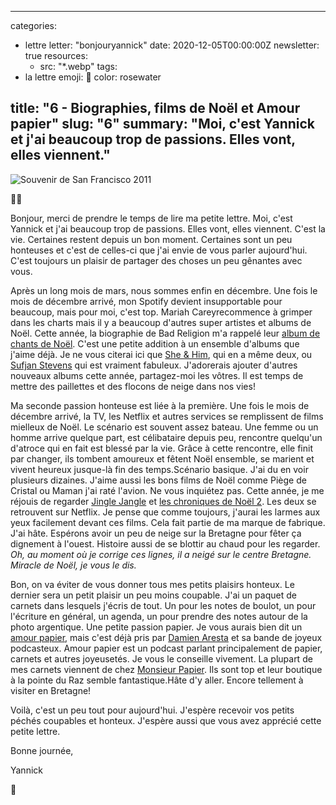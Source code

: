 
---
categories:
- lettre
letter: "bonjouryannick"
date: 2020-12-05T00:00:00Z
newsletter: true
resources:
  - src: "*.webp"
tags:
- la lettre
emoji: 💌
color: rosewater

title: "6 - Biographies, films de Noël et Amour papier"
slug: "6"
summary: "Moi, c'est Yannick et j'ai beaucoup trop de passions. Elles vont, elles viennent."
---
![Souvenir de San Francisco 2011](Souvenir_de_San_Francisco_2011.jpg)


👋🏻

Bonjour, merci de prendre le temps de lire ma petite lettre. Moi, c'est Yannick et j'ai beaucoup trop de passions. Elles vont, elles viennent. C'est la vie. Certaines restent depuis un bon moment. Certaines sont un peu honteuses et c'est de celles-ci que j'ai envie de vous parler aujourd'hui. C'est toujours un plaisir de partager des choses un peu gênantes avec vous.

Après un long mois de mars, nous sommes enfin en décembre. Une fois le mois de décembre arrivé, mon Spotify devient insupportable pour beaucoup, mais pour moi, c'est top. Mariah Careyrecommence à grimper dans les charts mais il y a beaucoup d'autres super artistes et albums de Noël. Cette année, la biographie de Bad Religion m'a rappelé leur [album de chants de Noël](https://link.tospotify.com/eBZYwIdYRbb). C'est une petite addition à un ensemble d'albums que j'aime déjà. Je ne vous citerai ici que [She & Him](https://link.tospotify.com/tIVKRRhYRbb), qui en a même deux, ou [Sufjan Stevens](https://link.tospotify.com/7tDpnYmYRbb) qui est vraiment fabuleux. J'adorerais ajouter d'autres nouveaux albums cette année, partagez-moi les vôtres. Il est temps de mettre des paillettes et des flocons de neige dans nos vies!

Ma seconde passion honteuse est liée à la première. Une fois le mois de décembre arrivé, la TV, les Netflix et autres services se remplissent de films mielleux de Noël. Le scénario est souvent assez bateau. Une femme ou un homme arrive quelque part, est célibataire depuis peu, rencontre quelqu'un d'atroce qui en fait est blessé par la vie. Grâce à cette rencontre, elle finit par changer, ils tombent amoureux et fêtent Noël ensemble, se marient et vivent heureux jusque-là fin des temps.Scénario basique. J'ai du en voir plusieurs dizaines. J'aime aussi les bons films de Noël comme Piège de Cristal ou Maman j'ai raté l'avion. Ne vous inquiétez pas. Cette année, je me réjouis de regarder [Jingle Jangle](https://youtu.be/aYPUYVgwLWY) et [les chroniques de Noël 2](https://youtu.be/HVzBwSOcBaI). Les deux se retrouvent sur Netflix. Je pense que comme toujours, j'aurai les larmes aux yeux facilement devant ces films. Cela fait partie de ma marque de fabrique. J'ai hâte. Espérons avoir un peu de neige sur la Bretagne pour fêter ça dignement à l'ouest. Histoire aussi de se blottir au chaud pour les regarder. _Oh, au moment où je corrige ces lignes, il a neigé sur le centre Bretagne. Miracle de Noël, je vous le dis._

Bon, on va éviter de vous donner tous mes petits plaisirs honteux. Le dernier sera un petit plaisir un peu moins coupable. J'ai un paquet de carnets dans lesquels j'écris de tout. Un pour les notes de boulot, un pour l'écriture en général, un agenda, un pour prendre des notes autour de la photo argentique. Une petite passion papier. Je vous aurais bien dit un [amour papier](https://lnk.to/amourpapier), mais c'est déjà pris par [Damien Aresta](https://damien.cool) et sa bande de joyeux podcasteux. Amour papier est un podcast parlant principalement de papier, carnets et autres joyeusetés. Je vous le conseille vivement. La plupart de mes carnets viennent de chez [Monsieur Papier](https://monsieurpapier.fr). Ils sont top et leur boutique à la pointe du Raz semble fantastique.Hâte d'y aller. Encore tellement à visiter en Bretagne!

​Voilà, c'est un peu tout pour aujourd'hui. J'espère recevoir vos petits péchés coupables et honteux. J'espère aussi que vous avez apprécié cette petite lettre.

Bonne journée,

Yannick

💌

